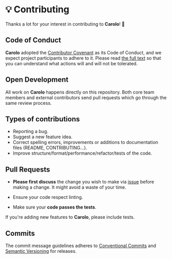 # 💡 Contributing

Thanks a lot for your interest in contributing to **Carolo**! 🎉

## Code of Conduct

**Carolo** adopted the [Contributor Covenant](https://www.contributor-covenant.org/) as its Code of Conduct, and we expect project participants to adhere to it. Please read [the full text](./CODE_OF_CONDUCT.md) so that you can understand what actions will and will not be tolerated.

## Open Development

All work on **Carolo** happens directly on this repository. Both core team members and external contributors send pull requests which go through the same review process.

## Types of contributions

- Reporting a bug.
- Suggest a new feature idea.
- Correct spelling errors, improvements or additions to documentation files (README, CONTRIBUTING...).
- Improve structure/format/performance/refactor/tests of the code.

## Pull Requests

- **Please first discuss** the change you wish to make via [issue](https://git.theoludwig.fr/theoludwig/Carolo/issues) before making a change. It might avoid a waste of your time.

- Ensure your code respect linting.

- Make sure your **code passes the tests**.

If you're adding new features to **Carolo**, please include tests.

## Commits

The commit message guidelines adheres to [Conventional Commits](https://www.conventionalcommits.org/) and [Semantic Versioning](https://semver.org/) for releases.
